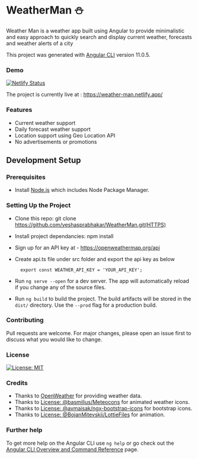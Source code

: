 # WeatherMan :snowman:

Weather Man is a weather app built using Angular to provide minimalistic and easy approach to quickly search and 
display current weather, forecasts and weather alerts of a city

This project was generated with [Angular CLI](https://github.com/angular/angular-cli) version 11.0.5.

### Demo

[![Netlify Status](https://api.netlify.com/api/v1/badges/25fbfd58-ae33-4c22-aec5-48516ee0ffc3/deploy-status)](https://app.netlify.com/sites/weather-man/deploys)

The project is currently live at : https://weather-man.netlify.app/

### Features

- Current weather support
- Daily forecast weather support
- Location support using Geo Location API
- No advertisements or promotions

## Development Setup

### Prerequisites

- Install [Node.js](https://nodejs.org/en/) which includes Node Package Manager.

### Setting Up the Project

- Clone this repo: git clone https://github.com/yeshasprabhakar/WeatherMan.git(HTTPS)

- Install project dependancies: npm install

- Sign up for an API key at - https://openweathermap.org/api

- Create api.ts file under src folder and export the api key as below

        export const WEATHER_API_KEY = 'YOUR_API_KEY';

- Run `ng serve --open` for a dev server. The app will automatically reload if you change any of the source files.

- Run `ng build` to build the project. The build artifacts will be stored in the `dist/` directory. Use the `--prod` flag for a production build.

### Contributing

Pull requests are welcome. For major changes, please open an issue first to discuss what you would like to change.

### License

[![License: MIT](https://img.shields.io/badge/License-MIT-yellow.svg)](https://github.com/yeshasprabhakar/WeatherMan/blob/master/LICENSE.md)

### Credits

* Thanks to [OpenWeather](https://openweathermap.org/) for providing weather data.
* Thanks to [License: @basmilius/Meteocons](https://github.com/basmilius/weather-icons) for animated weather icons.
* Thanks to [License: @avmaisak/ngx-bootstrap-icons](https://github.com/avmaisak/ngx-bootstrap-icons) for bootstrap icons.
* Thanks to [License: @BojanMitevskii/LottieFiles](https://lottiefiles.com/28592-yoga-nature) for animation.


### Further help

To get more help on the Angular CLI use `ng help` or go check out the [Angular CLI Overview and Command Reference](https://angular.io/cli) page.
